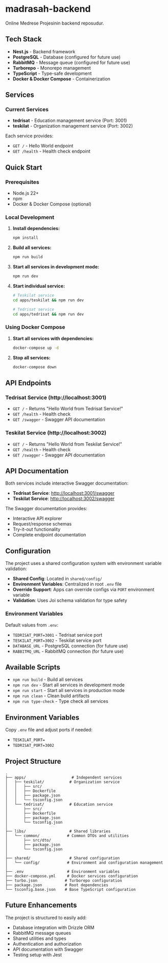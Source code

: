 # madrasah-backend

Online Medrese Projesinin backend reposudur.

## Tech Stack

- **Nest.js** - Backend framework
- **PostgreSQL** - Database (configured for future use)
- **RabbitMQ** - Message queue (configured for future use)
- **Turborepo** - Monorepo management
- **TypeScript** - Type-safe development
- **Docker & Docker Compose** - Containerization

## Services

### Current Services
- **tedrisat** - Education management service (Port: 3001)
- **teskilat** - Organization management service (Port: 3002)

Each service provides:
- `GET /` - Hello World endpoint
- `GET /health` - Health check endpoint

## Quick Start

### Prerequisites
- Node.js 22+ 
- npm
- Docker & Docker Compose (optional)

### Local Development

1. **Install dependencies:**
   ```bash
   npm install
   ```

2. **Build all services:**
   ```bash
   npm run build
   ```

3. **Start all services in development mode:**
   ```bash
   npm run dev
   ```

4. **Start individual service:**
   ```bash
   # Teskilat service
   cd apps/teskilat && npm run dev
   
   # Tedrisat service  
   cd apps/tedrisat && npm run dev
   ```

### Using Docker Compose

1. **Start all services with dependencies:**
   ```bash
   docker-compose up -d
   ```

2. **Stop all services:**
   ```bash
   docker-compose down
   ```

## API Endpoints

### Tedrisat Service (http://localhost:3001)  
- `GET /` - Returns "Hello World from Tedrisat Service!"
- `GET /health` - Health check
- `GET /swagger` - Swagger API documentation
### Teskilat Service (http://localhost:3002)
- `GET /` - Returns "Hello World from Teskilat Service!"
- `GET /health` - Health check
- `GET /swagger` - Swagger API documentation


## API Documentation

Both services include interactive Swagger documentation:

- **Tedrisat Service**: [http://localhost:3001/swagger](http://localhost:3001/swagger)
- **Teskilat Service**: [http://localhost:3002/swagger](http://localhost:3002/swagger)

The Swagger documentation provides:
- Interactive API explorer
- Request/response schemas
- Try-it-out functionality
- Complete endpoint documentation

## Configuration

The project uses a shared configuration system with environment variable validation:

- **Shared Config**: Located in `shared/config/` 
- **Environment Variables**: Centralized in root `.env` file
- **Override Support**: Apps can override configs via `PORT` environment variable
- **Validation**: Uses Joi schema validation for type safety

### Environment Variables

Default values from `.env`:
- `TEDRISAT_PORT=3001` - Tedrisat service port  
- `TESKILAT_PORT=3002` - Teskilat service port
- `DATABASE_URL` - PostgreSQL connection (for future use)
- `RABBITMQ_URL` - RabbitMQ connection (for future use)

## Available Scripts

- `npm run build` - Build all services
- `npm run dev` - Start all services in development mode
- `npm run start` - Start all services in production mode
- `npm run clean` - Clean build artifacts
- `npm run type-check` - Type check all services

## Environment Variables

Copy `.env` file and adjust ports if needed:
- `TESKILAT_PORT=`
- `TEDRISAT_PORT=3002`

## Project Structure

```
.
├── apps/                    # Independent services
│   ├── teskilat/           # Organization service
│   │   ├── src/
│   │   ├── Dockerfile
│   │   ├── package.json
│   │   └── tsconfig.json
│   └── tedrisat/           # Education service
│       ├── src/
│       ├── Dockerfile
│       ├── package.json
│       └── tsconfig.json
│
├── libs/                   # Shared libraries
│   └── common/            # Common DTOs and utilities
│       ├── src/dto/
│       ├── package.json
│       └── tsconfig.json
│
├── shared/                 # Shared configuration
│   └── config/            # Environment and configuration management
│
├── .env                   # Environment variables
├── docker-compose.yml     # Docker services configuration
├── turbo.json            # Turborepo configuration
├── package.json          # Root dependencies
└── tsconfig.base.json    # Base TypeScript configuration
```

## Future Enhancements

The project is structured to easily add:
- Database integration with Drizzle ORM
- RabbitMQ message queues
- Shared utilities and types
- Authentication and authorization
- API documentation with Swagger
- Testing setup with Jest
